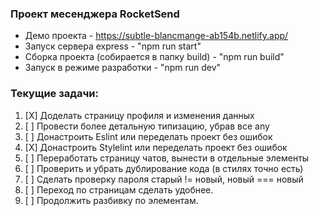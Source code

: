 ### Проект месенджера RocketSend
* Демо проекта - https://subtle-blancmange-ab154b.netlify.app/
* Запуск сервера express - "npm run start"
* Сборка проекта (собирается в папку build) - "npm run build"
* Запуск в режиме разработки - "npm run dev"
### Текущие задачи: 
1. [X] Доделать страницу профиля и изменения данных
2. [ ] Провести более детальную типизацию, убрав все any
3. [ ] Донастроить Eslint или переделать проект без ошибок
4. [X] Донастроить Stylelint или переделать проект без ошибок
5. [ ] Переработать страницу чатов, вынести в отдельные элементы
6. [ ] Проверить и убрать дублирование кода (в стилях точно есть)
7. [ ] Сделать проверку пароля старый != новый, новый === новый 
8. [ ] Переход по страницам сделать удобнее. 
9. [ ] Продолжить разбивку по элементам. 

